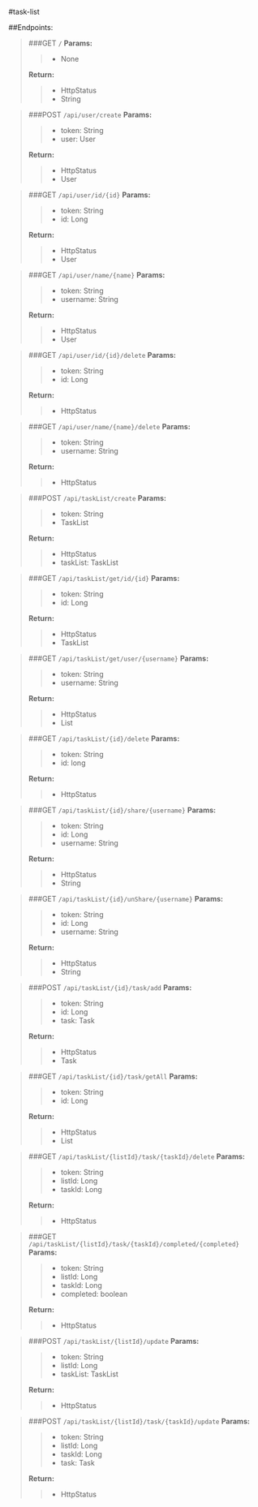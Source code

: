 #task-list

##Endpoints:
> ###GET `/`
> **Params:**
>>* None
> 
> **Return:**
>>* HttpStatus
>>* String

> ###POST `/api/user/create`
> **Params:**
>>* token: String
>>* user: User
> 
> **Return:**
>>* HttpStatus
>>* User

> ###GET `/api/user/id/{id}`
> **Params:**
>>* token: String
>>* id: Long
> 
> **Return:**
>>* HttpStatus
>>* User

> ###GET `/api/user/name/{name}`
> **Params:**
>>* token: String
>>* username: String
> 
> **Return:**
>>* HttpStatus
>>* User

> ###GET `/api/user/id/{id}/delete`
> **Params:**
>>* token: String
>>* id: Long
> 
> **Return:**
>>* HttpStatus

> ###GET `/api/user/name/{name}/delete`
> **Params:**
>>* token: String
>>* username: String
> 
> **Return:**
>>* HttpStatus

> ###POST `/api/taskList/create`
> **Params:**
>>* token: String
>>* TaskList
> 
> **Return:**
>>* HttpStatus
>>* taskList: TaskList

> ###GET `/api/taskList/get/id/{id}`
> **Params:**
>>* token: String
>>* id: Long
> 
> **Return:**
>>* HttpStatus
>>* TaskList

> ###GET `/api/taskList/get/user/{username}`
> **Params:**
>>* token: String
>>* username: String
> 
> **Return:**
>>* HttpStatus
>>* List<TaskList>

> ###GET `/api/taskList/{id}/delete`
> **Params:**
>>* token: String
>>* id: long
> 
> **Return:**
>>* HttpStatus

> ###GET `/api/taskList/{id}/share/{username}`
> **Params:**
>>* token: String
>>* id: Long
>>* username: String
> 
> **Return:**
>>* HttpStatus
>>* String

> ###GET `/api/taskList/{id}/unShare/{username}`
> **Params:**
>>* token: String
>>* id: Long
>>* username: String
>
> **Return:**
>>* HttpStatus
>>* String

> ###POST `/api/taskList/{id}/task/add`
> **Params:**
>>* token: String
>>* id: Long
>>* task: Task
> 
> **Return:**
>>* HttpStatus
>>* Task

> ###GET `/api/taskList/{id}/task/getAll`
> **Params:**
>>* token: String
>>* id: Long
> 
> **Return:**
>>* HttpStatus
>>* List<Task>

> ###GET `/api/taskList/{listId}/task/{taskId}/delete`
> **Params:**
>>* token: String
>>* listId: Long
>>* taskId: Long
> 
> **Return:**
>>* HttpStatus

> ###GET `/api/taskList/{listId}/task/{taskId}/completed/{completed}`
> **Params:**
>>* token: String
>>* listId: Long
>>* taskId: Long
>>* completed: boolean
> 
> **Return:**
>>* HttpStatus

> ###POST `/api/taskList/{listId}/update`
> **Params:**
>>* token: String
>>* listId: Long
>>* taskList: TaskList
> 
> **Return:**
>>* HttpStatus

> ###POST `/api/taskList/{listId}/task/{taskId}/update`
> **Params:**
>>* token: String
>>* listId: Long
>>* taskId: Long
>>* task: Task
> 
> **Return:**
>>* HttpStatus